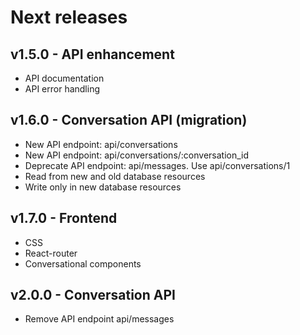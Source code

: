 # Next releases

## v1.5.0 - API enhancement

- API documentation
- API error handling

## v1.6.0 - Conversation API (migration)

- New API endpoint: api/conversations
- New API endpoint: api/conversations/:conversation_id
- Deprecate API endpoint: api/messages. Use api/conversations/1
- Read from new and old database resources
- Write only in new database resources

## v1.7.0 - Frontend

- CSS
- React-router
- Conversational components

## v2.0.0 - Conversation API

- Remove API endpoint api/messages
